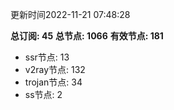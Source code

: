 更新时间2022-11-21 07:48:28

**总订阅: 45**
**总节点: 1066**
**有效节点: 181**
- ssr节点: 13
- v2ray节点: 132
- trojan节点: 34
- ss节点: 2
